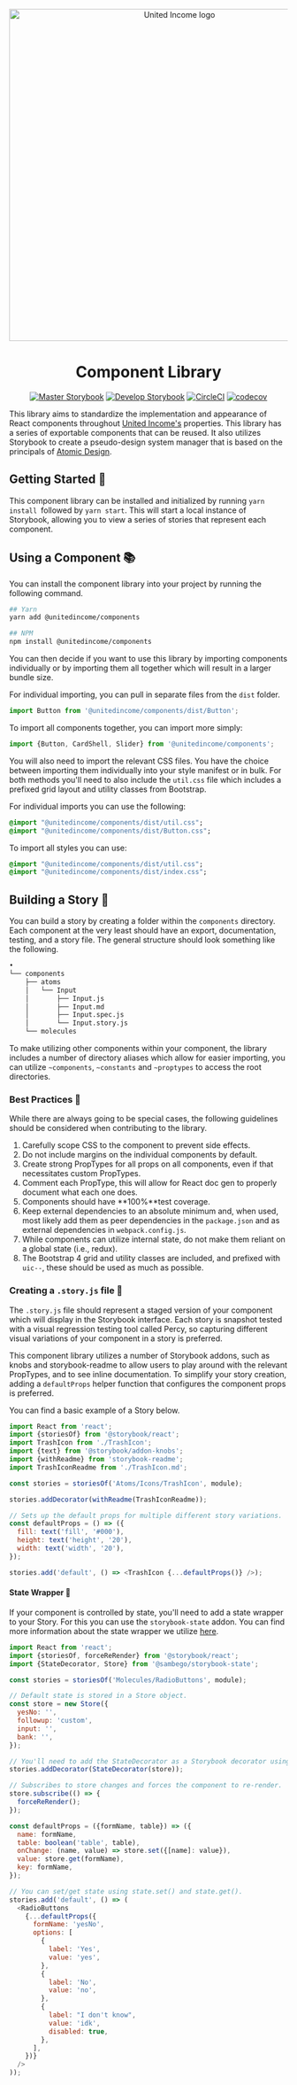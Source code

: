 <p align="center">
  <img src="https://github.com/UnitedIncome/components/blob/docs/.storybook/unitedincome.png?raw=true" alt="United Income logo" width="600" />
</p>
<h1 align="center">Component Library</h1>

<div align="center">

[![Master Storybook](https://cdn.jsdelivr.net/gh/storybooks/brand@master/badge/badge-storybook.svg)](http://ui.unitedincome.com/master/) [![Develop Storybook](https://img.shields.io/badge/view-develop-blue.svg)](http://ui.unitedincome.com/develop/) [![CircleCI](https://circleci.com/gh/UnitedIncome/components.svg?style=svg&circle-token=d8c505b4412cf8d13df383f7b5411ea9dc5d3e6a)](https://circleci.com/gh/UnitedIncome/components) [![codecov](https://codecov.io/gh/UnitedIncome/components/branch/master/graph/badge.svg?token=O1vKU2SVdc)](https://codecov.io/gh/UnitedIncome/components)

</div>

This library aims to standardize the implementation and appearance of React components throughout [United Income's](https://unitedincome.com) properties. This library has a series of exportable components that can be reused. It also utilizes Storybook to create a pseudo-design system manager that is based on the principals of [Atomic Design](http://bradfrost.com/blog/post/atomic-web-design/).

## Getting Started 🚀

This component library can be installed and initialized by running `yarn install `followed by `yarn start`. This will start a local instance of Storybook, allowing you to view a series of stories  that represent each component.


## Using a Component 📚

You can install the component library into your project by running the following command.

```bash
## Yarn
yarn add @unitedincome/components

## NPM
npm install @unitedincome/components
```

You can then decide if you want to use this library by importing components individually or by importing them all together which will result in a larger bundle size.

For individual importing, you can pull in separate files from the `dist` folder.

```javascript
import Button from '@unitedincome/components/dist/Button';
```

To import all components together, you can import more simply:

```javascript
import {Button, CardShell, Slider} from '@unitedincome/components';
```

You will also need to import the relevant CSS files. You have the choice between importing them individually into your style manifest or in bulk. For both methods you'll need to also include the `util.css` file which includes a prefixed grid layout and utility classes from Bootstrap.

For individual imports you can use the following:

```sass
@import "@unitedincome/components/dist/util.css";
@import "@unitedincome/components/dist/Button.css";
```

To import all styles you can use:

```sass
@import "@unitedincome/components/dist/util.css";
@import "@unitedincome/components/dist/index.css";
```

## Building a Story 🔩

You can build a story by creating a folder within the `components` directory. Each component at the very least should have an export, documentation, testing, and a story file. The general structure should look something like the following.

```markdown
•
└── components
    ├── atoms
    │   └── Input
    │       ├── Input.js 
    │       ├── Input.md
    │       ├── Input.spec.js
    │       └── Input.story.js
    └── molecules
```

To make utilizing other components within your component, the library includes a number of directory aliases which allow for easier importing, you can utilize `~components`, `~constants` and `~proptypes` to access the root directories.

### Best Practices 🏁

While there are always going to be special cases, the following guidelines should be considered when contributing to the library.

1. Carefully scope CSS to the component to prevent side effects.
2. Do not include margins on the individual components by default.
3. Create strong PropTypes for all props on all components, even if that necessitates custom PropTypes.
4. Comment each PropType, this will allow for React doc gen to properly document what each one does.
5. Components should have **100%**test coverage.
6. Keep external dependencies to an absolute minimum and, when used, most likely add them as peer dependencies in the `package.json` and as external dependencies in `webpack.config.js`.
7. While components can utilize internal state, do not make them reliant on a global state (i.e., redux).
8. The Bootstrap 4 grid and utility classes are included, and prefixed with `uic--`, these should be used as much as possible.

### Creating a `.story.js` file 📒
The `.story.js` file should represent a staged version of your component which will display in the Storybook interface. Each story is snapshot tested with a visual regression testing tool called Percy, so capturing different visual variations of your component in a story is preferred.

This component library utilizes a number of Storybook addons, such as knobs and storybook-readme to allow users to play around with the relevant PropTypes, and to see inline documentation. To simplify your story creation, adding a `defaultProps` helper function that configures the component props is preferred.

You can find a basic example of a Story below.

```javascript
import React from 'react';
import {storiesOf} from '@storybook/react';
import TrashIcon from './TrashIcon';
import {text} from '@storybook/addon-knobs';
import {withReadme} from 'storybook-readme';
import TrashIconReadme from './TrashIcon.md';

const stories = storiesOf('Atoms/Icons/TrashIcon', module);

stories.addDecorator(withReadme(TrashIconReadme));

// Sets up the default props for multiple different story variations.
const defaultProps = () => ({
  fill: text('fill', '#000'),
  height: text('height', '20'),
  width: text('width', '20'),
});

stories.add('default', () => <TrashIcon {...defaultProps()} />);
```

#### State Wrapper 🗽
If your component is controlled by state, you'll need to add a state wrapper to your Story. For this you can use the `storybook-state` addon. You can find more information about the state wrapper we utilize [here](https://github.com/Sambego/storybook-state).


```javascript
import React from 'react';
import {storiesOf, forceReRender} from '@storybook/react';
import {StateDecorator, Store} from '@sambego/storybook-state';

const stories = storiesOf('Molecules/RadioButtons', module);

// Default state is stored in a Store object.
const store = new Store({
  yesNo: '',
  followup: 'custom',
  input: '',
  bank: '',
});

// You'll need to add the StateDecorator as a Storybook decorator using addDecorator.
stories.addDecorator(StateDecorator(store));

// Subscribes to store changes and forces the component to re-render.
store.subscribe(() => {
  forceReRender();
});

const defaultProps = ({formName, table}) => ({
  name: formName,
  table: boolean('table', table),
  onChange: (name, value) => store.set({[name]: value}),
  value: store.get(formName),
  key: formName,
});

// You can set/get state using state.set() and state.get().
stories.add('default', () => (
  <RadioButtons
    {...defaultProps({
      formName: 'yesNo',
      options: [
        {
          label: 'Yes',
          value: 'yes',
        },
        {
          label: 'No',
          value: 'no',
        },
        {
          label: "I don't know",
          value: 'idk',
          disabled: true,
        },
      ],
    })}
  />
));
```
